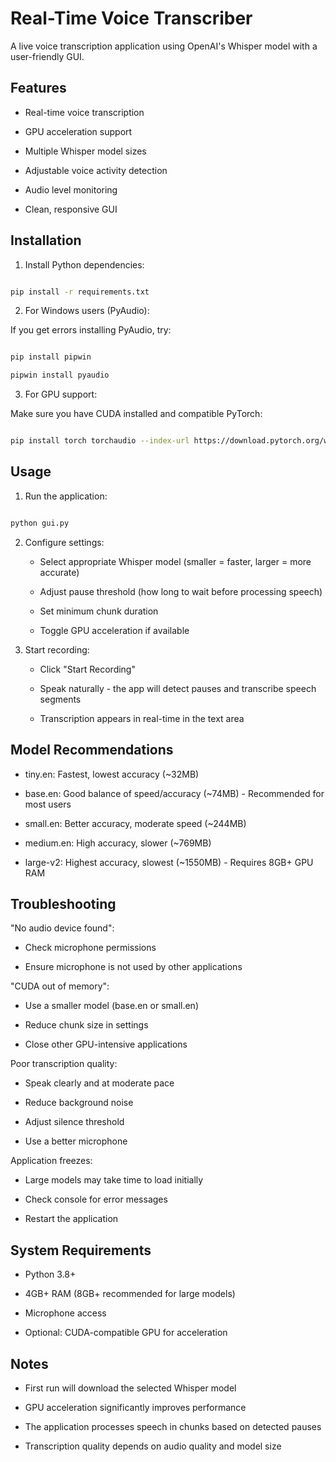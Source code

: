 # Real-Time Voice Transcriber



A live voice transcription application using OpenAI's Whisper model with a user-friendly GUI.



## Features



- Real-time voice transcription

- GPU acceleration support

- Multiple Whisper model sizes

- Adjustable voice activity detection

- Audio level monitoring

- Clean, responsive GUI



## Installation



1. Install Python dependencies:

```bash

pip install -r requirements.txt

```



2. For Windows users (PyAudio):

If you get errors installing PyAudio, try:

```bash

pip install pipwin

pipwin install pyaudio

```



3. For GPU support:

Make sure you have CUDA installed and compatible PyTorch:

```bash

pip install torch torchaudio --index-url https://download.pytorch.org/whl/cu118

```



## Usage



1. Run the application:

```bash

python gui.py

```



2. Configure settings:

   - Select appropriate Whisper model (smaller = faster, larger = more accurate)

   - Adjust pause threshold (how long to wait before processing speech)

   - Set minimum chunk duration

   - Toggle GPU acceleration if available



3. Start recording:

   - Click "Start Recording"

   - Speak naturally - the app will detect pauses and transcribe speech segments

   - Transcription appears in real-time in the text area



## Model Recommendations



- tiny.en: Fastest, lowest accuracy (~32MB)

- base.en: Good balance of speed/accuracy (~74MB) - Recommended for most users

- small.en: Better accuracy, moderate speed (~244MB)

- medium.en: High accuracy, slower (~769MB)

- large-v2: Highest accuracy, slowest (~1550MB) - Requires 8GB+ GPU RAM



## Troubleshooting



"No audio device found":

- Check microphone permissions

- Ensure microphone is not used by other applications



"CUDA out of memory":

- Use a smaller model (base.en or small.en)

- Reduce chunk size in settings

- Close other GPU-intensive applications



Poor transcription quality:

- Speak clearly and at moderate pace

- Reduce background noise

- Adjust silence threshold

- Use a better microphone



Application freezes:

- Large models may take time to load initially

- Check console for error messages

- Restart the application



## System Requirements



- Python 3.8+

- 4GB+ RAM (8GB+ recommended for large models)

- Microphone access

- Optional: CUDA-compatible GPU for acceleration



## Notes



- First run will download the selected Whisper model

- GPU acceleration significantly improves performance

- The application processes speech in chunks based on detected pauses

- Transcription quality depends on audio quality and model size

